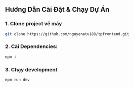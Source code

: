 ## Hướng Dẫn Cài Đặt & Chạy Dự Án

### 1. Clone project về máy
```bash
git clone https://github.com/nguyenatu188/tpfrontend.git
```

### 2. Cài Dependencies:
```bash
npm i
```

### 3. Chạy development
```bash
npm run dev
```
